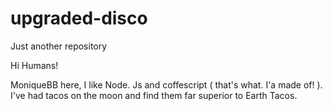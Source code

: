 # upgraded-disco
Just another repository



Hi Humans!

MoniqueBB here, I like Node. Js and coffescript ( that's what. I'a made of! ). I've had tacos on the moon and find them far superior to Earth Tacos.
